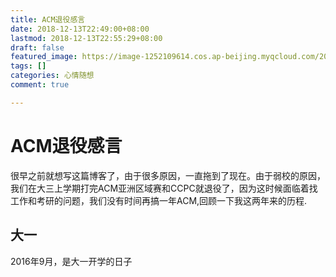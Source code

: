```yaml
---
title: ACM退役感言
date: 2018-12-13T22:49:00+08:00
lastmod: 2018-12-13T22:55:29+08:00
draft: false
featured_image: https://image-1252109614.cos.ap-beijing.myqcloud.com/2023/02/17/63ee7d5a94a76.jpg
tags: []
categories: 心情随想
comment: true

---
```


# ACM退役感言

很早之前就想写这篇博客了，由于很多原因，一直拖到了现在。由于弱校的原因，我们在大三上学期打完ACM亚洲区域赛和CCPC就退役了，因为这时候面临着找工作和考研的问题，我们没有时间再搞一年ACM,回顾一下我这两年来的历程.


## 大一

2016年9月，是大一开学的日子